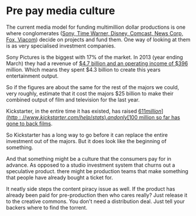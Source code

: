 Pre pay media culture
=====================

The current media model for funding multimillion dollar productions is one
where conglomerates ([Sony, Time Warner, Disney, Comcast, News Corp, Fox,
Viacom](http://en.wikipedia.org/wiki/Major_film_studio)) decide on projects and
fund them. One way of looking at them is as very specialised investment
companies. 

Sony Pictures is the biggest with 17% of the market. In 2013 (year ending
March) they had a revenue of [$4.7 billion and an operating income of $396](http://www.sony.net/SonyInfo/IR/financial/fr/12q4_sony.pdf)
million. Which means they spent $4.3 billion to create this years entertainment
output. 

So if the figures are about the same for the rest of the majors we could, very
roughly, estimate that it cost the majors $25 billion to make their combined 
output of film and television for the last year. 

Kickstarter, in the entire time it has existed, has raised [$611 million](http://www.kickstarter.com/help/stats).
and only [$100 million so far has gone to back films](http://www.kickstarter.com/blog/100-million-pledged-to-independent-film). 

So Kickstarter has a long way to go before it can replace the entire investment
out of the majors. But it does look like the beginning of something. 

And that something might be a culture that the consumers pay for in advance.
As opposed to a studio investment system that churns out a speculative product.
there might be production teams that make something that people have already
bought a ticket for. 

It neatly side steps the content piracy issue as well. If the product has already
been paid for pre-production then who cares really? Just release it to the 
creative commons. You don't need a distribution deal. Just tell your backers 
where to find the torrent. 
